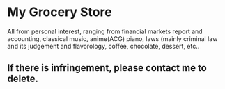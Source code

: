 # My Grocery Store
All from personal interest, ranging from financial markets report and accounting, classical music, anime(ACG) piano,  laws (mainly criminal law and its judgement and flavorology, coffee, chocolate, dessert, etc..

## If there is infringement, please contact me to delete.
